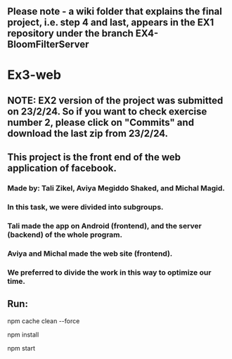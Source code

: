 ## Please note - a wiki folder that explains the final project, i.e. step 4 and last, appears in the EX1 repository under the branch EX4-BloomFilterServer

# Ex3-web
## NOTE: EX2 version of the project was submitted on 23/2/24. So if you want to check exercise number 2, please click on "Commits" and download the last zip from 23/2/24. 

## This project is the front end of the web application of facebook.

### Made by: Tali Zikel, Aviya Megiddo Shaked, and Michal Magid.

### In this task, we were divided into subgroups.
### Tali made the app on Android (frontend), and the server (backend) of the whole program.
### Aviya and Michal made the web site (frontend).
### We preferred to divide the work in this way to optimize our time.

## Run:
npm cache clean --force

npm install

npm start






